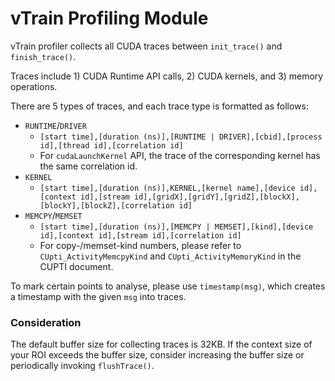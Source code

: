# vTrain Profiling Module

vTrain profiler collects all CUDA traces between `init_trace()` and `finish_trace()`.

Traces include 1) CUDA Runtime API calls, 2) CUDA kernels, and 3) memory operations.

There are 5 types of traces, and each trace type is formatted as follows:
- `RUNTIME`/`DRIVER`
    - `[start time],[duration (ns)],[RUNTIME | DRIVER],[cbid],[process id],[thread id],[correlation id]`
    - For `cudaLaunchKernel` API, the trace of the corresponding kernel has the same correlation id.
- `KERNEL`
    - `[start time],[duration (ns)],KERNEL,[kernel name],[device id],[context id],[stream id],[gridX],[gridY],[gridZ],[blockX],[blockY],[blockZ],[correlation id]`
- `MEMCPY`/`MEMSET`
    - `[start time],[duration (ns)],[MEMCPY | MEMSET],[kind],[device id],[context id],[stream id],[correlation id]`
    - For copy-/memset-kind numbers, please refer to `CUpti_ActivityMemcpyKind` and `CUpti_ActivityMemoryKind` in the CUPTI document.

To mark certain points to analyse, please use `timestamp(msg)`, which creates a timestamp with the given `msg` into traces.

### Consideration

The default buffer size for collecting traces is 32KB.
If the context size of your ROI exceeds the buffer size, consider increasing the buffer size or periodically invoking `flushTrace()`.
